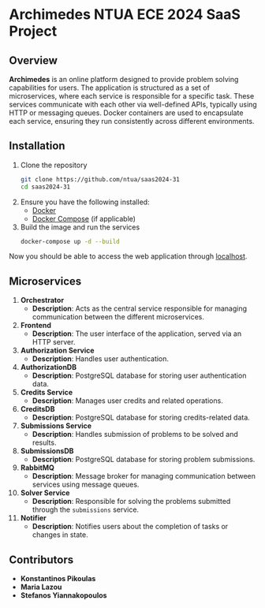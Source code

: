 # Archimedes NTUA ECE 2024 SaaS Project

## Overview
**Archimedes** is an online platform designed to provide problem solving capabilities for users. The application is structured as a set of microservices, where each service is responsible for a specific task. These services communicate with each other via well-defined APIs, typically using HTTP or messaging queues. Docker containers are used to encapsulate each service, ensuring they run consistently across different environments.

## Installation
1. Clone the repository
    ````bash
    git clone https://github.com/ntua/saas2024-31
    cd saas2024-31
    ````
2. Ensure you have the following installed: 
	- [Docker](https://www.docker.com/get-started) 
	- [Docker Compose](https://docs.docker.com/compose/install/) (if applicable)
3.	 Build the image and run the services
		```bash
		docker-compose up -d --build
		```
Now you should be able to access the web application through [localhost](http://127.0.0.1/).

## Microservices
 1. **Orchestrator** 
	- **Description**: Acts as the central service responsible for managing communication between the different microservices. 
 2. **Frontend** 
	 - **Description**: The user interface of the application, served via an HTTP server.  		
 3. **Authorization Service** 
	 - **Description**: Handles user authentication.
4. **AuthorizationDB** 
	- **Description**: PostgreSQL database for storing user authentication data. 
5. **Credits Service**
	- **Description**: Manages user credits and related operations.
6. **CreditsDB** 
	- **Description**: PostgreSQL database for storing credits-related data.
7. **Submissions Service** 
	- **Description**: Handles submission of problems to be solved and results.
8. **SubmissionsDB** 
	- **Description**: PostgreSQL database for storing problem submissions.
9. **RabbitMQ** 
	 - **Description**: Message broker for managing communication between services using message queues.
10. **Solver Service** 
	- **Description**: Responsible for solving the problems submitted through the `submissions` service. 
11. **Notifier** 
	- **Description**: Notifies users about the completion of tasks or changes in state. 
	 
## Contributors
- **Konstantinos Pikoulas** 
-  **Maria Lazou**
- **Stefanos Yiannakopoulos**